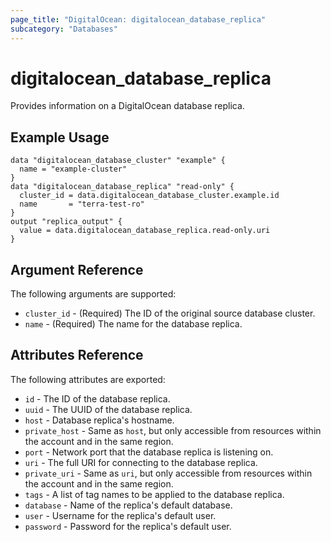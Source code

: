 ```yaml
---
page_title: "DigitalOcean: digitalocean_database_replica"
subcategory: "Databases"
---
```


# digitalocean\_database\_replica

Provides information on a DigitalOcean database replica.

## Example Usage

```hcl
data "digitalocean_database_cluster" "example" {
  name = "example-cluster"
}
data "digitalocean_database_replica" "read-only" {
  cluster_id = data.digitalocean_database_cluster.example.id
  name       = "terra-test-ro"
}
output "replica_output" {
  value = data.digitalocean_database_replica.read-only.uri
}
```

## Argument Reference

The following arguments are supported:

* `cluster_id` - (Required) The ID of the original source database cluster.
* `name` - (Required) The name for the database replica.


## Attributes Reference

The following attributes are exported:

* `id` - The ID of the database replica.
* `uuid` - The UUID of the database replica.
* `host` - Database replica's hostname.
* `private_host` - Same as `host`, but only accessible from resources within the account and in the same region.
* `port` - Network port that the database replica is listening on.
* `uri` - The full URI for connecting to the database replica.
* `private_uri` - Same as `uri`, but only accessible from resources within the account and in the same region.
* `tags` - A list of tag names to be applied to the database replica.
* `database` - Name of the replica's default database.
* `user` - Username for the replica's default user.
* `password` - Password for the replica's default user.
